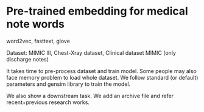 # Pre-trained embedding for medical note words

word2vec, fasttext, glove

Dataset: MIMIC III, Chest-Xray dataset, Clinical dataset
MIMIC (only discharge notes)

It takes time to pre-process dataset and train model. Some people may also face memory problem to load whole dataset. We follow standard (or default) parameters and gensim library to train the model.

We also show a downstream task. 
We add an archive file and refer recent+previous research works.

